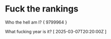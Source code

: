 # Fuck the rankings

Who the hell am I?
{ 9799964 }

What fucking year is it?
[ 2025-03-07T20:20:00Z ]
